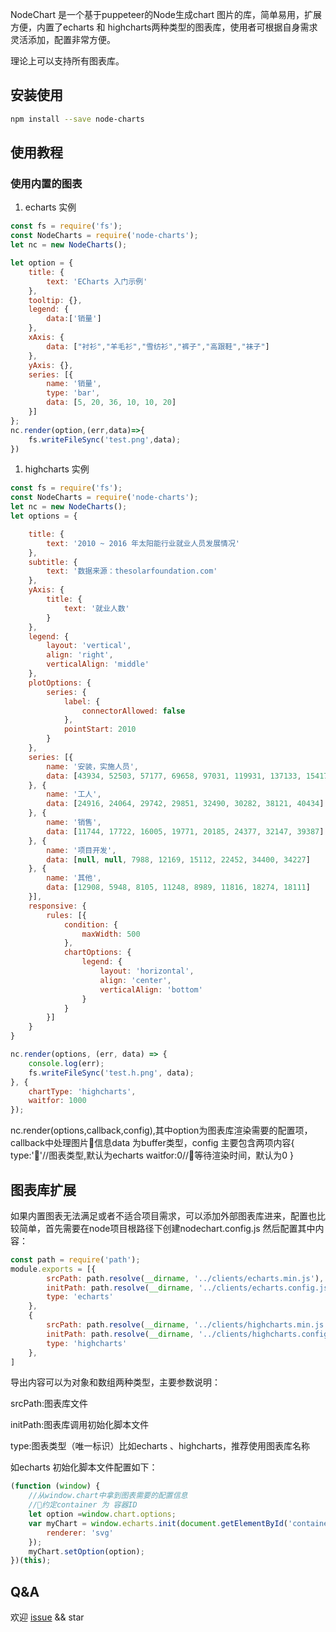 NodeChart 是一个基于puppeteer的Node生成chart 图片的库，简单易用，扩展方便，内置了echarts 和 highcharts两种类型的图表库，使用者可根据自身需求灵活添加，配置非常方便。

理论上可以支持所有图表库。

## 安装使用

```bash
npm install --save node-charts
```

## 使用教程

### 使用内置的图表

1.  echarts 实例

```javascript
const fs = require('fs');
const NodeCharts = require('node-charts');
let nc = new NodeCharts();

let option = {
    title: {
        text: 'ECharts 入门示例'
    },
    tooltip: {},
    legend: {
        data:['销量']
    },
    xAxis: {
        data: ["衬衫","羊毛衫","雪纺衫","裤子","高跟鞋","袜子"]
    },
    yAxis: {},
    series: [{
        name: '销量',
        type: 'bar',
        data: [5, 20, 36, 10, 10, 20]
    }]
};
nc.render(option,(err,data)=>{
    fs.writeFileSync('test.png',data);
})

```
1.  highcharts 实例
```javascript
const fs = require('fs');
const NodeCharts = require('node-charts');
let nc = new NodeCharts();
let options = {

    title: {
        text: '2010 ~ 2016 年太阳能行业就业人员发展情况'
    },
    subtitle: {
        text: '数据来源：thesolarfoundation.com'
    },
    yAxis: {
        title: {
            text: '就业人数'
        }
    },
    legend: {
        layout: 'vertical',
        align: 'right',
        verticalAlign: 'middle'
    },
    plotOptions: {
        series: {
            label: {
                connectorAllowed: false
            },
            pointStart: 2010
        }
    },
    series: [{
        name: '安装，实施人员',
        data: [43934, 52503, 57177, 69658, 97031, 119931, 137133, 154175]
    }, {
        name: '工人',
        data: [24916, 24064, 29742, 29851, 32490, 30282, 38121, 40434]
    }, {
        name: '销售',
        data: [11744, 17722, 16005, 19771, 20185, 24377, 32147, 39387]
    }, {
        name: '项目开发',
        data: [null, null, 7988, 12169, 15112, 22452, 34400, 34227]
    }, {
        name: '其他',
        data: [12908, 5948, 8105, 11248, 8989, 11816, 18274, 18111]
    }],
    responsive: {
        rules: [{
            condition: {
                maxWidth: 500
            },
            chartOptions: {
                legend: {
                    layout: 'horizontal',
                    align: 'center',
                    verticalAlign: 'bottom'
                }
            }
        }]
    }
}

nc.render(options, (err, data) => {
    console.log(err);
    fs.writeFileSync('test.h.png', data);
}, {
    chartType: 'highcharts',
    waitfor: 1000
});
```

nc.render(options,callback,config),其中option为图表库渲染需要的配置项，callback中处理图片信息data 为buffer类型，config 主要包含两项内容{
    type:''//图表类型,默认为echarts
    waitfor:0//等待渲染时间，默认为0
}

## 图表库扩展

如果内置图表无法满足或者不适合项目需求，可以添加外部图表库进来，配置也比较简单，首先需要在node项目根路径下创建nodechart.config.js 然后配置其中内容：
```javascript 
const path = require('path');
module.exports = [{
        srcPath: path.resolve(__dirname, '../clients/echarts.min.js'),
        initPath: path.resolve(__dirname, '../clients/echarts.config.js'),
        type: 'echarts'
    },
    {
        srcPath: path.resolve(__dirname, '../clients/highcharts.min.js'),
        initPath: path.resolve(__dirname, '../clients/highcharts.config.js'),
        type: 'highcharts'
    },
]
```

导出内容可以为对象和数组两种类型，主要参数说明：

srcPath:图表库文件

initPath:图表库调用初始化脚本文件

type:图表类型（唯一标识）比如echarts 、highcharts，推荐使用图表库名称

如echarts 初始化脚本文件配置如下：

```javascript   
(function (window) {
    //从window.chart中拿到图表需要的配置信息
    //约定container 为 容器ID
    let option =window.chart.options;
    var myChart = window.echarts.init(document.getElementById('container'), null, {
        renderer: 'svg'
    });
    myChart.setOption(option);
})(this);
```

## Q&A

欢迎 [issue](https://github.com/JerrZhang/node-charts/issues) && star


